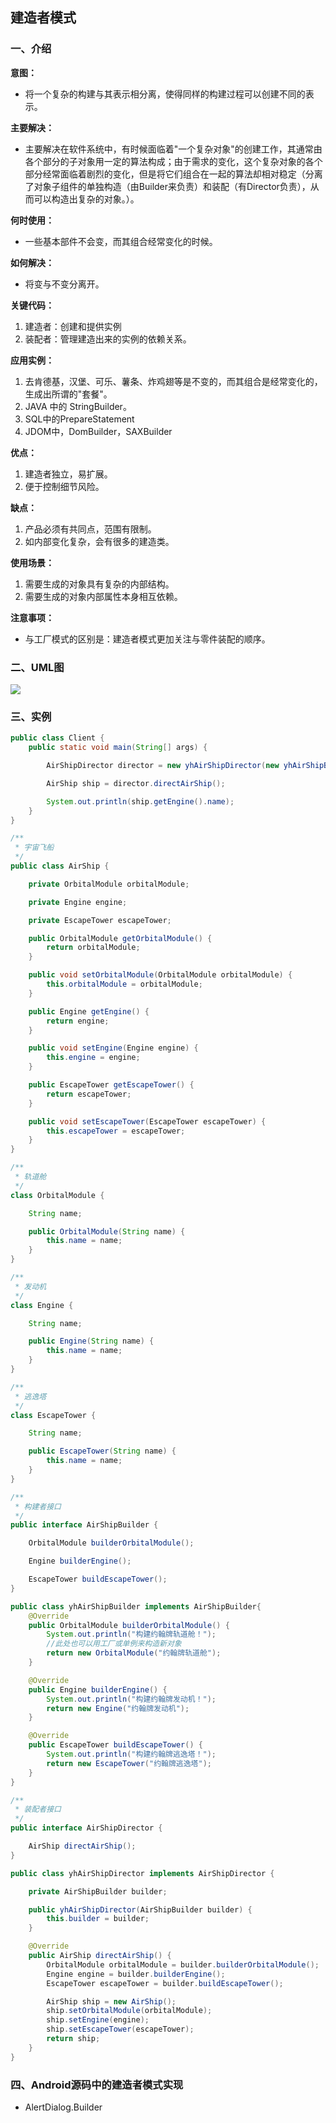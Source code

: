 ## 建造者模式

### 一、介绍

**意图：**

- 将一个复杂的构建与其表示相分离，使得同样的构建过程可以创建不同的表示。

**主要解决：**

- 主要解决在软件系统中，有时候面临着"一个复杂对象"的创建工作，其通常由各个部分的子对象用一定的算法构成；由于需求的变化，这个复杂对象的各个部分经常面临着剧烈的变化，但是将它们组合在一起的算法却相对稳定（分离了对象子组件的单独构造（由Builder来负责）和装配（有Director负责），从而可以构造出复杂的对象。）。

**何时使用：**

- 一些基本部件不会变，而其组合经常变化的时候。

**如何解决：**

- 将变与不变分离开。

**关键代码：**

1. 建造者：创建和提供实例
2. 装配者：管理建造出来的实例的依赖关系。

**应用实例：**

1. 去肯德基，汉堡、可乐、薯条、炸鸡翅等是不变的，而其组合是经常变化的，生成出所谓的"套餐"。 
2. JAVA 中的 StringBuilder。
3. SQL中的PrepareStatement
4. JDOM中，DomBuilder，SAXBuilder

**优点：**

1. 建造者独立，易扩展。
2. 便于控制细节风险。

**缺点：**

1. 产品必须有共同点，范围有限制。 
2. 如内部变化复杂，会有很多的建造类。

**使用场景：** 

1. 需要生成的对象具有复杂的内部结构。 
2. 需要生成的对象内部属性本身相互依赖。

**注意事项：**

- 与工厂模式的区别是：建造者模式更加关注与零件装配的顺序。

### 二、UML图

![](https://i.imgur.com/xzr0yzU.png)

### 三、实例

```java
public class Client {
    public static void main(String[] args) {

        AirShipDirector director = new yhAirShipDirector(new yhAirShipBuilder());

        AirShip ship = director.directAirShip();

        System.out.println(ship.getEngine().name);
    }
}
```

```java
/**
 * 宇宙飞船
 */
public class AirShip {

    private OrbitalModule orbitalModule;

    private Engine engine;

    private EscapeTower escapeTower;

    public OrbitalModule getOrbitalModule() {
        return orbitalModule;
    }

    public void setOrbitalModule(OrbitalModule orbitalModule) {
        this.orbitalModule = orbitalModule;
    }

    public Engine getEngine() {
        return engine;
    }

    public void setEngine(Engine engine) {
        this.engine = engine;
    }

    public EscapeTower getEscapeTower() {
        return escapeTower;
    }

    public void setEscapeTower(EscapeTower escapeTower) {
        this.escapeTower = escapeTower;
    }
}

/**
 * 轨道舱
 */
class OrbitalModule {

    String name;

    public OrbitalModule(String name) {
        this.name = name;
    }
}

/**
 * 发动机
 */
class Engine {

    String name;

    public Engine(String name) {
        this.name = name;
    }
}

/**
 * 逃逸塔
 */
class EscapeTower {

    String name;

    public EscapeTower(String name) {
        this.name = name;
    }
}
```

```java
/**
 * 构建者接口
 */
public interface AirShipBuilder {

    OrbitalModule builderOrbitalModule();

    Engine builderEngine();

    EscapeTower buildEscapeTower();
}
```

```java
public class yhAirShipBuilder implements AirShipBuilder{
    @Override
    public OrbitalModule builderOrbitalModule() {
        System.out.println("构建约翰牌轨道舱！");
        //此处也可以用工厂或单例来构造新对象
        return new OrbitalModule("约翰牌轨道舱");
    }

    @Override
    public Engine builderEngine() {
        System.out.println("构建约翰牌发动机！");
        return new Engine("约翰牌发动机");
    }

    @Override
    public EscapeTower buildEscapeTower() {
        System.out.println("构建约翰牌逃逸塔！");
        return new EscapeTower("约翰牌逃逸塔");
    }
}
```

```java
/**
 * 装配者接口
 */
public interface AirShipDirector {

    AirShip directAirShip();
}
```

```java
public class yhAirShipDirector implements AirShipDirector {

    private AirShipBuilder builder;

    public yhAirShipDirector(AirShipBuilder builder) {
        this.builder = builder;
    }

    @Override
    public AirShip directAirShip() {
        OrbitalModule orbitalModule = builder.builderOrbitalModule();
        Engine engine = builder.builderEngine();
        EscapeTower escapeTower = builder.buildEscapeTower();

        AirShip ship = new AirShip();
        ship.setOrbitalModule(orbitalModule);
        ship.setEngine(engine);
        ship.setEscapeTower(escapeTower);
        return ship;
    }
}
```

### 四、Android源码中的建造者模式实现

- AlertDialog.Builder